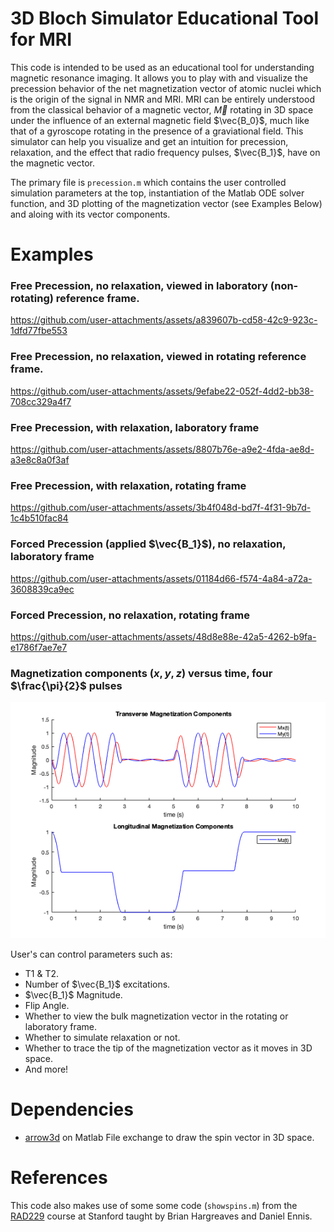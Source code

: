 # 3D Bloch Simulator Educational Tool for MRI
This code is intended to be used as an educational tool for understanding magnetic resonance imaging. It allows you to play with and visualize the precession behavior of the net magnetization vector of atomic nuclei which is the origin of the signal in NMR and MRI. MRI can be entirely understood from the classical behavior of a magnetic vector, $\vec{M}$ rotating in 3D space under the influence of an external magnetic field $\vec{B_0}$, much like that of a gyroscope rotating in the presence of a graviational field. This simulator can help you visualize and get an intuition for precession, relaxation, and the effect that radio frequency pulses, $\vec{B_1}$, have on the magnetic vector.

The primary file is ```precession.m``` which contains the user controlled simulation parameters at the top, instantiation of the Matlab ODE solver function, and 3D plotting of the magnetization vector (see Examples Below) and aloing with its vector components. 

# Examples

### Free Precession, no relaxation, viewed in laboratory (non-rotating) reference frame.
https://github.com/user-attachments/assets/a839607b-cd58-42c9-923c-1dfd77fbe553

### Free Precession, no relaxation, viewed in rotating reference frame.
https://github.com/user-attachments/assets/9efabe22-052f-4dd2-bb38-708cc329a4f7

### Free Precession, with relaxation, laboratory frame
https://github.com/user-attachments/assets/8807b76e-a9e2-4fda-ae8d-a3e8c8a0f3af

### Free Precession, with relaxation, rotating frame
https://github.com/user-attachments/assets/3b4f048d-bd7f-4f31-9b7d-1c4b510fac84

### Forced Precession (applied $\vec{B_1}$), no relaxation, laboratory frame
https://github.com/user-attachments/assets/01184d66-f574-4a84-a72a-3608839ca9ec

### Forced Precession, no relaxation, rotating frame
https://github.com/user-attachments/assets/48d8e88e-42a5-4262-b9fa-e1786f7ae7e7

### Magnetization components ($x,y,z$) versus time, four $\frac{\pi}{2}$ pulses
![](Examples/Example-component-plot.png)

User's can control parameters such as:
- T1 & T2.
- Number of $\vec{B_1}$ excitations.
- $\vec{B_1}$ Magnitude.
- Flip Angle.
- Whether to view the bulk magnetization vector in the rotating or laboratory frame.
- Whether to simulate relaxation or not.
- Whether to trace the tip of the magnetization vector as it moves in 3D space.
- And more!

# Dependencies
- [arrow3d](https://www.mathworks.com/matlabcentral/fileexchange/71994-arrow-3d) on Matlab File exchange to draw the spin vector in 3D space.

# References
This code also makes use of some some code (```showspins.m```) from the [RAD229](https://web.stanford.edu/class/rad229/index.html) course at Stanford taught by Brian Hargreaves and Daniel Ennis.

